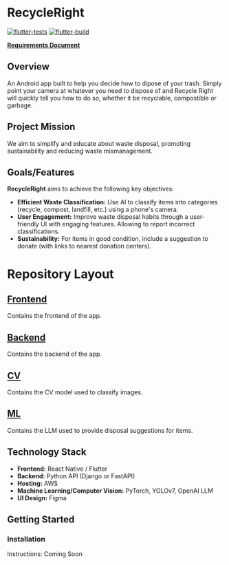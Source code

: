 # RecycleRight

[![flutter-tests](https://github.com/RecycleRightCSE403/RecycleRight/actions/workflows/flutter_tests.yaml/badge.svg)](https://github.com/RecycleRightCSE403/RecycleRight/actions/workflows/flutter_tests.yaml)
[![flutter-build](https://github.com/RecycleRightCSE403/RecycleRight/actions/workflows/flutter_build.yaml/badge.svg)](https://github.com/RecycleRightCSE403/RecycleRight/actions/workflows/flutter_build.yaml)

**[Requirements Document](https://docs.google.com/document/d/1-tRQytuJMfVyZsZzoSbtWy3YtfJzyljXGPqbyxGmIrc/edit?usp=sharing)**

## Overview

An Android app built to help you decide how to dipose of your trash. Simply
point your camera at whatever you need to dispose of and Recycle Right will 
quickly tell you how to do so, whether it be recyclable, compostible or garbage.

## Project Mission

We aim to simplify and educate about waste disposal, promoting sustainability and reducing waste mismanagement.

## Goals/Features

**RecycleRight** aims to achieve the following key objectives:

- **Efficient Waste Classification:** Use AI to classify items into categories (recycle, compost, landfill, etc.) using a phone's camera.
- **User Engagement:** Improve waste disposal habits through a user-friendly UI with engaging features. Allowing to report incorrect classifications.
- **Sustainability:** For items in good condition, include a suggestion to donate (with links to nearest donation centers).
  
# Repository Layout

## [Frontend](https://github.com/RecycleRightCSE403/RecycleRight/tree/main/frontend)

Contains the frontend of the app.

## [Backend](https://github.com/RecycleRightCSE403/RecycleRight/tree/main/backend)

Contains the backend of the app.

## [CV](https://github.com/RecycleRightCSE403/RecycleRight/tree/main/cv)

Contains the CV model used to classify images.

## [ML](https://github.com/RecycleRightCSE403/RecycleRight/tree/main/ml)

Contains the LLM used to provide disposal suggestions for items.

## Technology Stack

- **Frontend:** React Native / Flutter
- **Backend:** Python API (Django or FastAPI)
- **Hosting:** AWS
- **Machine Learning/Computer Vision:** PyTorch, YOLOv7, OpenAI LLM
- **UI Design:** Figma

## Getting Started

### Installation

Instructions: Coming Soon

